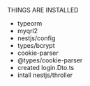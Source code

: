 THINGS ARE INSTALLED
* typeorm
* myqrl2
* nestjs/config
* types/bcrypt
* cookie-parser
* @types/cookie-parser
* created login.Dto.ts
* intall nestjs/throller




